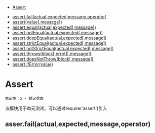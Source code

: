 + [Assert](#Assert)
 - [assert.fail(actual,expected,message,operator)]()
 - [assert(value[,message])]()
 - [assert.equal(actual,expected[,message])]()
 - [assert.notEqual(actual,expected(,message))]()
 - [assert.deepEqual(actual,expected[,message])]()
 - [assert.strictEqual(actual,expected[,message])]()
 - [assert.notStrictEqual(actual,expected[,message])]()
 - [assert.throws(block[,errot][,message])]()
 - [assert.doesNotThrow(block[,message])]()
 - [assert.ifError(value)]()

# Assert
    稳定性：5 - 锁定状态
该模块用于单元测试，可以通过require('assert')引入
## asser.fail(actual,expected,message,operator)
